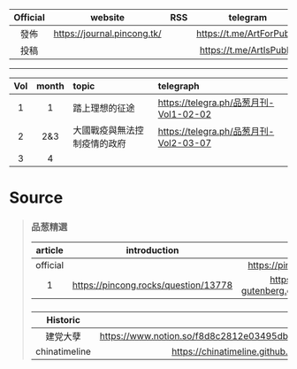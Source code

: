 |Official|website|RSS|telegram|email|
|:-:|:-:|:-:|:-:|:-:|
|發佈|https://journal.pincong.tk/||https://t.me/ArtForPublic||
|投稿|||https://t.me/ArtIsPublic|pincongmagazine@protonmail.com|
***
|Vol|month|topic|telegraph|
|:-:|:-:|:-|:-|
|1|1|踏上理想的征途|https://telegra.ph/品葱月刊-Vol1-02-02|
|2|2&3|大國戰疫與無法控制疫情的政府|https://telegra.ph/品葱月刊-Vol2-03-07|
|3|4|||

# Source
> ### 品葱精選
> |article|introduction|link|github|
> |:-:|:-:|:-:|:-:|
> |official||https://pincong.rocks/hot/||
> |1|https://pincong.rocks/question/13778|https://project-gutenberg.github.io/Pincong/|https://github.com/Project-Gutenberg/Pincong|
>
> ###
> |Historic||Github|
> |:-:|:-:|:-:|
> |建党大孽|https://www.notion.so/f8d8c2812e03495dbdc294b87bbb7ce5||
> |chinatimeline|https://chinatimeline.github.io/|https://github.com/chinatimeline/data|
